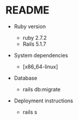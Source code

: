 # README

* Ruby version
  
  * ruby 2.7.2
  * Rails 5.1.7
* System dependencies
  * [x86_64-linux]

* Database
  * rails db:migrate

* Deployment instructions
  * rails s